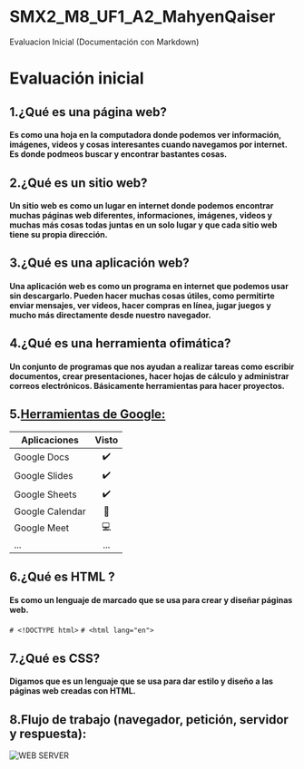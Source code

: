 # SMX2_M8_UF1_A2_MahyenQaiser
Evaluacion Inicial (Documentación con Markdown)

# Evaluación inicial

## 1.¿Qué es una página web?
#### Es como una hoja en la computadora donde podemos ver información, imágenes, videos y cosas interesantes cuando navegamos por internet. Es donde podmeos buscar y encontrar bastantes cosas.
## 2.¿Qué es un sitio web?
#### Un sitio web es como un lugar en internet donde podemos encontrar muchas páginas web diferentes, informaciones, imágenes, videos y muchas más cosas todas juntas en un solo lugar y que cada sitio web tiene su propia dirección.
## 3.¿Qué es una aplicación web?
#### Una aplicación web es como un programa en internet que podemos usar sin descargarlo. Pueden hacer muchas cosas útiles, como permitirte enviar mensajes, ver videos, hacer compras en línea, jugar juegos y mucho más directamente desde nuestro navegador.
## 4.¿Qué es una herramienta ofimática?
#### Un conjunto de programas que nos ayudan a realizar tareas como escribir documentos, crear presentaciones, hacer hojas de cálculo y administrar correos electrónicos. Básicamente herramientas para hacer proyectos.
## 5.[Herramientas de Google:](https://www.google.com/intl/es-419/chrome/browser-tools/)

|Aplicaciones |Visto |
|----------|:----------:|
|Google Docs |✔️|
|Google Slides |✔️|
|Google Sheets |✔️|
|Google Calendar |📅|
|Google Meet |💻|
|...|...|
## 6.¿Qué es HTML ?
#### Es como un lenguaje de marcado que se usa para crear y diseñar páginas web.
``# <!DOCTYPE html>``
``# <html lang="en">`` 
## 7.¿Qué es CSS?
#### Digamos que es un lenguaje que se usa para dar estilo y diseño a las páginas web creadas con HTML.
## 8.Flujo de trabajo (navegador, petición, servidor y respuesta):
![WEB SERVER](https://github.com/MahyenQ/SMX2M8UF1A2-MahyenQaiser/blob/main/WEB%20SERVER.jpg.png)








